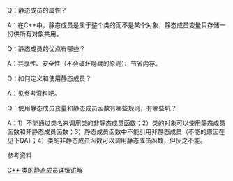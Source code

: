 Q：静态成员的属性？

A：在C++中，静态成员是属于整个类的而不是某个对象，静态成员变量只存储一份供所有对象共用。

Q：静态成员的优点有哪些？

A：共享性、安全性（不会破坏隐藏的原则）、节省内存。

Q：如何定义和使用静态成员？

A：见参考资料吧。

Q：使用静态成员变量和静态成员函数有哪些规则，有哪些坑？

A：1）不能通过类名来调用类的非静态成员函数；2）类的对象可以使用静态成员函数和非静态成员函数；3）静态成员函数中不能引用非静态成员（不能的原因在见下QA）；4）类的非静态成员函数可以调用静态成员函数，但反之不能。

参考资料

[C++ 类的静态成员详细讲解](https://blog.csdn.net/MoreWindows/article/details/6721430)
